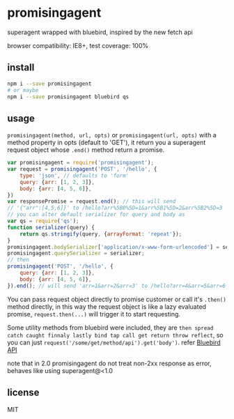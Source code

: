 # promisingagent

superagent wrapped with bluebird, inspired by the new fetch api

browser compatibility: IE8+, test coverage: 100%

## install

```bash
npm i --save promisingagent
# or maybe
npm i --save promisingagent bluebird qs
```

## usage

`promisingagent(method, url, opts)` or `promisingagent(url, opts)` with a method property in opts (default to 'GET'), it return you a superagent request object whose `.end()` method return a promise.

```js
var promisingagent = require('promisingagent');
var request = promisingagent('POST', '/hello', {
    type: 'json', // defaults to 'form'
    query: {arr: [1, 2, 3]},
    body: {arr: [4, 5, 6]},
})
var responsePromise = request.end(); // this will send
// '{"arr":[4,5,6]}' to /hello?arr%5B0%5D=1&arr%5B1%5D=2&arr%5B2%5D=3
// you can alter default serializer for query and body as
var qs = require('qs');
function serializer(query) {
    return qs.stringify(query, {arrayFormat: 'repeat'});
}
promisingagent.bodySerializer['application/x-www-form-urlencoded'] = serializer;
promisingagent.querySerializer = serializer;
// then
promisingagent('POST', '/hello', {
    query: {arr: [1, 2, 3]},
    body: {arr: [4, 5, 6]},
}).end(); // will send 'arr=1&arr=2&arr=3' to /hello?arr=4&arr=5&arr=6
```
You can pass request object directly to promise customer or call it's `.then()` method directly, in this way the request object is like a lazy evaluated promise, `request.then(...)` will trigger it to start requesting.

Some utility methods from bluebird were included, they are `then spread catch caught finnaly lastly bind tap call get return throw reflect`, so you can just `request('/some/get/method/api').get('body')`. refer [Bluebird API](https://github.com/petkaantonov/bluebird/blob/master/API.md#getstring-propertynameint-index---promise)

note that in 2.0 promisingagent do not treat non-2xx response as error, behaves like using superagent@<1.0

## license
MIT
